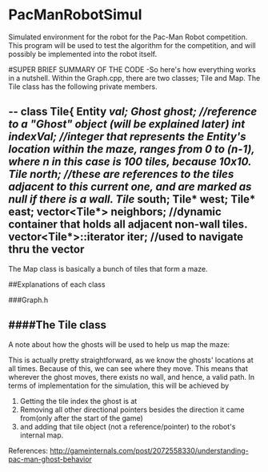 # PacManRobotSimul
Simulated environment for the robot for the Pac-Man Robot competition.
This program will be used to test the algorithm for the competition, and will possibly be implemented into the robot itself.

#SUPER BRIEF SUMMARY OF THE CODE
-So here's how everything works in a nutshell.
Within the Graph.cpp, there are two classes; Tile and Map.
The Tile class has the following private members.

--
class Tile{
Entity *val;
	Ghost *ghost;  //reference to a "Ghost" object (will be explained later)
	int indexVal;  //integer that represents the Entity's location within the maze, ranges from 0 to (n-1), where n in this case is 100 tiles, because 10x10.
	Tile* north;  //these are references to the tiles adjacent to this current one, and are marked as null if there is a wall.
	Tile* south;
	Tile* west;
	Tile* east;
	vector<Tile*> neighbors;  //dynamic container that holds all adjacent non-wall tiles.
	vector<Tile*>::iterator iter;  //used to navigate thru the vector
--

The Map class is basically a bunch of tiles that form a maze.


##Explanations of each class

###Graph.h

####The Tile class
-



A note about how the ghosts will be used to help us map the maze:

This is actually pretty straightforward, as we know the ghosts' locations at all times.
Because of this, we can see where they move.  This means that wherever the ghost moves,
there exists no wall, and hence, a valid path.  In terms of implementation for the simulation,
this will be achieved by 
1. Getting the tile index the ghost is at
2. Removing all other directional pointers besides the direction it came from(only after the start of the game)
3. and adding that tile object (not a reference/pointer) to the robot's internal map.

References: 
http://gameinternals.com/post/2072558330/understanding-pac-man-ghost-behavior
